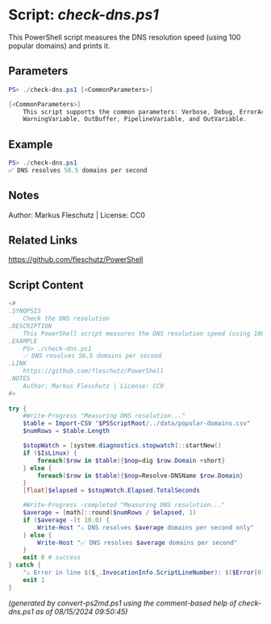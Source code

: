 Script: *check-dns.ps1*
========================

This PowerShell script measures the DNS resolution speed (using 100 popular domains) and prints it.

Parameters
----------
```powershell
PS> ./check-dns.ps1 [<CommonParameters>]

[<CommonParameters>]
    This script supports the common parameters: Verbose, Debug, ErrorAction, ErrorVariable, WarningAction, 
    WarningVariable, OutBuffer, PipelineVariable, and OutVariable.
```

Example
-------
```powershell
PS> ./check-dns.ps1
✅ DNS resolves 56.5 domains per second

```

Notes
-----
Author: Markus Fleschutz | License: CC0

Related Links
-------------
https://github.com/fleschutz/PowerShell

Script Content
--------------
```powershell
<#
.SYNOPSIS
	Check the DNS resolution 
.DESCRIPTION
	This PowerShell script measures the DNS resolution speed (using 100 popular domains) and prints it.
.EXAMPLE
	PS> ./check-dns.ps1
	✅ DNS resolves 56.5 domains per second
.LINK
	https://github.com/fleschutz/PowerShell
.NOTES
	Author: Markus Fleschutz | License: CC0
#>
 
try {
	#Write-Progress "Measuring DNS resolution..."
	$table = Import-CSV "$PSScriptRoot/../data/popular-domains.csv"
	$numRows = $table.Length

	$stopWatch = [system.diagnostics.stopwatch]::startNew()
	if ($IsLinux) {
		foreach($row in $table){$nop=dig $row.Domain +short}
	} else {
		foreach($row in $table){$nop=Resolve-DNSName $row.Domain}
	}
	[float]$elapsed = $stopWatch.Elapsed.TotalSeconds

	#Write-Progress -completed "Measuring DNS resolution..."
	$average = [math]::round($numRows / $elapsed, 1)
	if ($average -lt 10.0) {
		Write-Host "⚠️ DNS resolves $average domains per second only"
	} else {  
		Write-Host "✅ DNS resolves $average domains per second"
	}
	exit 0 # success
} catch {
	"⚠️ Error in line $($_.InvocationInfo.ScriptLineNumber): $($Error[0])"
	exit 1
}
```

*(generated by convert-ps2md.ps1 using the comment-based help of check-dns.ps1 as of 08/15/2024 09:50:45)*
